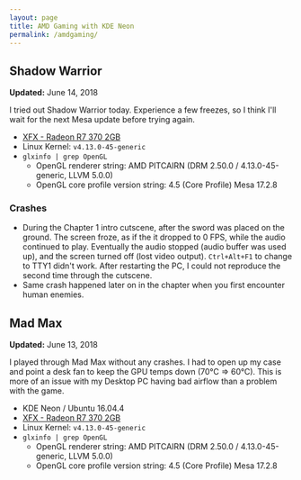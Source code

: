 ```yaml
---
layout: page
title: AMD Gaming with KDE Neon
permalink: /amdgaming/
---
```




## Shadow Warrior

**Updated:** June 14, 2018

I tried out Shadow Warrior today. Experience a few freezes, so I think I'll wait for the next Mesa update before trying again.

* [XFX - Radeon R7 370 2GB](https://ca.pcpartpicker.com/product/9jyxFT/xfx-video-card-r7370p2255)
* Linux Kernel: `v4.13.0-45-generic`
* `glxinfo | grep OpenGL`
    * OpenGL renderer string: AMD PITCAIRN (DRM 2.50.0 / 4.13.0-45-generic, LLVM 5.0.0)
    * OpenGL core profile version string: 4.5 (Core Profile) Mesa 17.2.8

### Crashes

* During the Chapter 1 intro cutscene, after the sword was placed on the ground. The screen froze, as if the it dropped to 0 FPS, while the audio continued to play. Eventually the audio stopped (audio buffer was used up), and the screen turned off (lost video output). `Ctrl+Alt+F1` to change to TTY1 didn't work. After restarting the PC, I could not reproduce the second time through the cutscene.
* Same crash happened later on in the chapter when you first encounter human enemies.




## Mad Max

**Updated:** June 13, 2018

I played through Mad Max without any crashes. I had to open up my case and point a desk fan to keep the GPU temps down (70°C => 60°C). This is more of an issue with my Desktop PC having bad airflow than a problem with the game.

* KDE Neon / Ubuntu 16.04.4
* [XFX - Radeon R7 370 2GB](https://ca.pcpartpicker.com/product/9jyxFT/xfx-video-card-r7370p2255)
* Linux Kernel: `v4.13.0-45-generic`
* `glxinfo | grep OpenGL`
    * OpenGL renderer string: AMD PITCAIRN (DRM 2.50.0 / 4.13.0-45-generic, LLVM 5.0.0)
    * OpenGL core profile version string: 4.5 (Core Profile) Mesa 17.2.8

